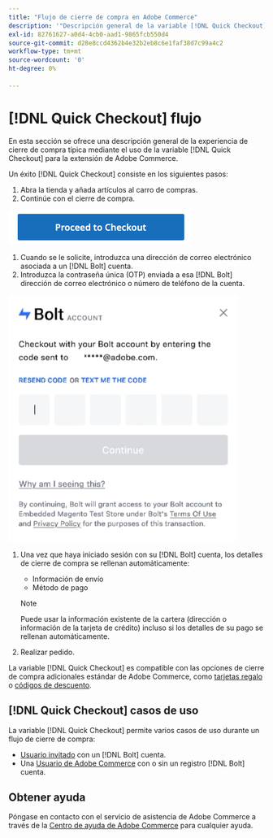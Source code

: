 ```yaml
---
title: "Flujo de cierre de compra en Adobe Commerce"
description: '"Descripción general de la variable [!DNL Quick Checkout] en Adobe Commerce".'
exl-id: 82761627-a0d4-4cb0-aad1-9865fcb550d4
source-git-commit: d28e8ccd4362b4e32b2eb8c6e1faf38d7c99a4c2
workflow-type: tm+mt
source-wordcount: '0'
ht-degree: 0%

---
```


# [!DNL Quick Checkout] flujo

En esta sección se ofrece una descripción general de la experiencia de cierre de compra típica mediante el uso de la variable [!DNL Quick Checkout] para la extensión de Adobe Commerce.

Un éxito [!DNL Quick Checkout] consiste en los siguientes pasos:

1. Abra la tienda y añada artículos al carro de compras.
1. Continúe con el cierre de compra.

![Cierre de compra](assets/proceed-checkout.png)

1. Cuando se le solicite, introduzca una dirección de correo electrónico asociada a un [!DNL Bolt] cuenta.
1. Introduzca la contraseña única (OTP) enviada a esa [!DNL Bolt] dirección de correo electrónico o número de teléfono de la cuenta.

![Ventana emergente de OTP](assets/pop-up.png)

1. Una vez que haya iniciado sesión con su [!DNL Bolt] cuenta, los detalles de cierre de compra se rellenan automáticamente:

   - Información de envío
   - Método de pago

   >[!NOTE]
   >
   > Puede usar la información existente de la cartera (dirección o información de la tarjeta de crédito) incluso si los detalles de su pago se rellenan automáticamente.

1. Realizar pedido.

La variable [!DNL Quick Checkout] es compatible con las opciones de cierre de compra adicionales estándar de Adobe Commerce, como [tarjetas regalo](https://docs.magento.com/user-guide/catalog/product-gift-card.html) o [códigos de descuento](https://docs.magento.com/user-guide/marketing/price-rules-cart-coupon.html).

## [!DNL Quick Checkout] casos de uso

La variable [!DNL Quick Checkout] permite varios casos de uso durante un flujo de cierre de compra:

- [Usuario invitado](../quick-checkout/checkout-bolt.md) con un [!DNL Bolt] cuenta.
- Una [Usuario de Adobe Commerce](../quick-checkout/checkout-adobe-commerce.md) con o sin un registro [!DNL Bolt] cuenta.

## Obtener ayuda

Póngase en contacto con el servicio de asistencia de Adobe Commerce a través de la [Centro de ayuda de Adobe Commerce](https://experienceleague.adobe.com/docs/commerce-knowledge-base/kb/overview.html) para cualquier ayuda.
